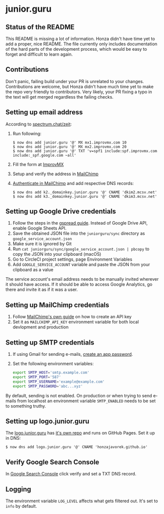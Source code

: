 # junior.guru

## Status of the README

This README is missing a lot of information. Honza didn't have time yet to add a proper, nice README. The file currently only includes documentation of the hard parts of the development process, which would be easy to forget and difficult to learn again.

## Contributions

Don't panic, failing build under your PR is unrelated to your changes. Contributions are welcome, but Honza didn't have much time yet to make the repo very friendly to contributors. Very likely, your PR fixing a typo in the text will get merged regardless the failing checks.

## Setting up email address

According to [spectrum.chat/zeit](https://spectrum.chat/zeit/now/redirection-email-domain~b5e1b613-ae92-42f9-bc49-e8c824a8a7f2?m=MTUzNDE5OTg3MzMwMw==):

1.  Run following:

    ```
    $ now dns add junior.guru '@' MX mx1.improvmx.com 10
    $ now dns add junior.guru '@' MX mx2.improvmx.com 20
    $ now dns add junior.guru '@' TXT 'v=spf1 include:spf.improvmx.com include:_spf.google.com ~all'
    ```
1.  Fill the form at [ImprovMX](https://improvmx.com/)
1.  Setup and verify the address in [MailChimp](https://mailchimp.com/)
1.  [Authenticate in MailChimp](https://mailchimp.com/help/verify-a-domain/) and add respective DNS records:

    ```
    $ now dns add k2._domainkey.junior.guru '@' CNAME 'dkim2.mcsv.net'
    $ now dns add k3._domainkey.junior.guru '@' CNAME 'dkim3.mcsv.net'
    ```

## Setting up Google Drive credentials

1.  Follow the steps in the [gspread guide](https://gspread.readthedocs.io/en/latest/oauth2.html). Instead of Google Drive API, enable Google Sheets API.
1.  Save the obtained JSON file into the `juniorguru/sync` directory as `google_service_account.json`
1.  Make sure it is ignored by Git
1.  Run `cat juniorguru/sync/google_service_account.json | pbcopy` to copy the JSON into your clipboard (macOS)
1.  Go to CircleCI project settings, page Environment Variables
1.  Add `GOOGLE_SERVICE_ACCOUNT` variable and paste the JSON from your clipboard as a value

The service account's email address needs to be manually invited wherever it should have access. If it should be able to access Google Analytics, go there and invite it as if it was a user.

## Setting up MailChimp credentials

1. Follow [MailChimp's own guide](https://mailchimp.com/help/about-api-keys/) on how to create an API key
1. Set it as `MAILCHIMP_API_KEY` environment variable for both local devlopment and production

## Setting up SMTP credentials

1.  If using Gmail for sending e-mails, [create an app password](https://security.google.com/settings/security/apppasswords).
1.  Set the following environment variables:

    ```bash
    export SMTP_HOST='smtp.example.com'
    export SMTP_PORT='587'
    export SMTP_USERNAME='example@example.com'
    export SMTP_PASSWORD='abc...xyz'
    ```

By default, sending is not enabled. On production or when trying to send e-mails from localhost an environment variable `SMTP_ENABLED` needs to be set to something truthy.

## Setting up logo.junior.guru

The [logo.junior.guru](https://logo.junior.guru/) has [it's own repo](https://github.com/honzajavorek/logo.junior.guru/) and runs on GitHub Pages. Set it up in DNS:

```
$ now dns add logo.junior.guru '@' CNAME 'honzajavorek.github.io'
```

## Verify Google Search Console

In [Google Search Console](https://support.google.com/webmasters/answer/9008080?hl=en) click verify and set a TXT DNS record.

## Logging

The environment variable `LOG_LEVEL` affects what gets filtered out. It's set to `info` by default.
